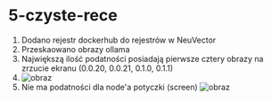 # 5-czyste-rece
1. Dodano rejestr dockerhub do rejestrów w NeuVector
2. Przeskaowano obrazy ollama
3. Największą ilość podatności posiadają pierwsze cztery obrazy na zrzucie ekranu (0.0.20, 0.0.21, 0.1.0, 0.1.1)
4. ![obraz](https://github.com/user-attachments/assets/24576c1f-0d1e-461f-a80c-8df582ce02ad)
5. Nie ma podatności dla node'a potyczki (screen) ![obraz](https://github.com/user-attachments/assets/ffc3ca84-0211-43bd-8a97-e522f3cd0e4f)
